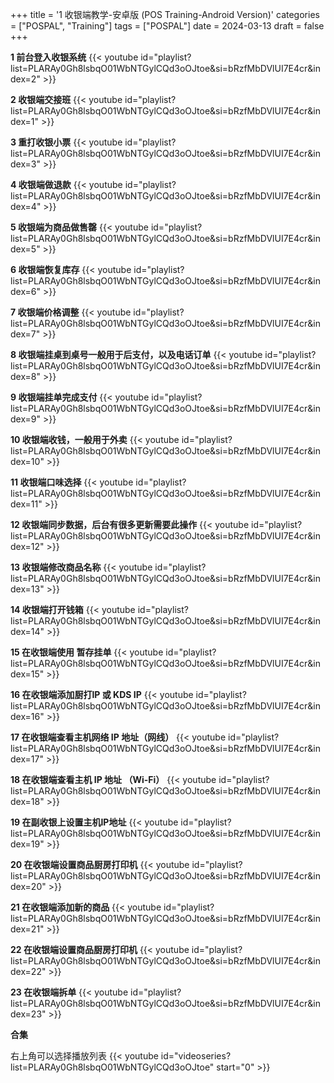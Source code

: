 +++
title = '1 收银端教学-安卓版 (POS Training-Android Version)'
categories = ["POSPAL", "Training"]
tags = ["POSPAL"]
date = 2024-03-13
draft = false
+++

**1 前台登入收银系统**
{{< youtube id="playlist?list=PLARAy0Gh8lsbqO01WbNTGylCQd3oOJtoe&si=bRzfMbDVlUI7E4cr&index=2" >}}

**2 收银端交接班**
{{< youtube id="playlist?list=PLARAy0Gh8lsbqO01WbNTGylCQd3oOJtoe&si=bRzfMbDVlUI7E4cr&index=1" >}}

**3 重打收银小票**
{{< youtube id="playlist?list=PLARAy0Gh8lsbqO01WbNTGylCQd3oOJtoe&si=bRzfMbDVlUI7E4cr&index=3" >}}

**4 收银端做退款**
{{< youtube id="playlist?list=PLARAy0Gh8lsbqO01WbNTGylCQd3oOJtoe&si=bRzfMbDVlUI7E4cr&index=4" >}}

**5 收银端为商品做售罄**
{{< youtube id="playlist?list=PLARAy0Gh8lsbqO01WbNTGylCQd3oOJtoe&si=bRzfMbDVlUI7E4cr&index=5" >}}

**6 收银端恢复库存**
{{< youtube id="playlist?list=PLARAy0Gh8lsbqO01WbNTGylCQd3oOJtoe&si=bRzfMbDVlUI7E4cr&index=6" >}}

**7 收银端价格调整**
{{< youtube id="playlist?list=PLARAy0Gh8lsbqO01WbNTGylCQd3oOJtoe&si=bRzfMbDVlUI7E4cr&index=7" >}}

**8 收银端挂桌到桌号一般用于后支付，以及电话订单**
{{< youtube id="playlist?list=PLARAy0Gh8lsbqO01WbNTGylCQd3oOJtoe&si=bRzfMbDVlUI7E4cr&index=8" >}}

**9 收银端挂单完成支付**
{{< youtube id="playlist?list=PLARAy0Gh8lsbqO01WbNTGylCQd3oOJtoe&si=bRzfMbDVlUI7E4cr&index=9" >}}

**10 收银端收钱，一般用于外卖**
{{< youtube id="playlist?list=PLARAy0Gh8lsbqO01WbNTGylCQd3oOJtoe&si=bRzfMbDVlUI7E4cr&index=10" >}}

**11 收银端口味选择**
{{< youtube id="playlist?list=PLARAy0Gh8lsbqO01WbNTGylCQd3oOJtoe&si=bRzfMbDVlUI7E4cr&index=11" >}}

**12 收银端同步数据，后台有很多更新需要此操作**
{{< youtube id="playlist?list=PLARAy0Gh8lsbqO01WbNTGylCQd3oOJtoe&si=bRzfMbDVlUI7E4cr&index=12" >}}

**13 收银端修改商品名称**
{{< youtube id="playlist?list=PLARAy0Gh8lsbqO01WbNTGylCQd3oOJtoe&si=bRzfMbDVlUI7E4cr&index=13" >}}

**14 收银端打开钱箱**
{{< youtube id="playlist?list=PLARAy0Gh8lsbqO01WbNTGylCQd3oOJtoe&si=bRzfMbDVlUI7E4cr&index=14" >}}

**15 在收银端使用 暂存挂单**
{{< youtube id="playlist?list=PLARAy0Gh8lsbqO01WbNTGylCQd3oOJtoe&si=bRzfMbDVlUI7E4cr&index=15" >}}

**16 在收银端添加厨打IP 或 KDS IP**
{{< youtube id="playlist?list=PLARAy0Gh8lsbqO01WbNTGylCQd3oOJtoe&si=bRzfMbDVlUI7E4cr&index=16" >}}

**17 在收银端查看主机网络 IP 地址（网线）**
{{< youtube id="playlist?list=PLARAy0Gh8lsbqO01WbNTGylCQd3oOJtoe&si=bRzfMbDVlUI7E4cr&index=17" >}}

**18 在收银端查看主机 IP 地址 （Wi-Fi）**
{{< youtube id="playlist?list=PLARAy0Gh8lsbqO01WbNTGylCQd3oOJtoe&si=bRzfMbDVlUI7E4cr&index=18" >}}

**19 在副收银上设置主机IP地址**
{{< youtube id="playlist?list=PLARAy0Gh8lsbqO01WbNTGylCQd3oOJtoe&si=bRzfMbDVlUI7E4cr&index=19" >}}

**20 在收银端设置商品厨房打印机**
{{< youtube id="playlist?list=PLARAy0Gh8lsbqO01WbNTGylCQd3oOJtoe&si=bRzfMbDVlUI7E4cr&index=20" >}}

**21 在收银端添加新的商品**
{{< youtube id="playlist?list=PLARAy0Gh8lsbqO01WbNTGylCQd3oOJtoe&si=bRzfMbDVlUI7E4cr&index=21" >}}

**22 在收银端设置商品厨房打印机**
{{< youtube id="playlist?list=PLARAy0Gh8lsbqO01WbNTGylCQd3oOJtoe&si=bRzfMbDVlUI7E4cr&index=22" >}}

**23 在收银端拆单**
{{< youtube id="playlist?list=PLARAy0Gh8lsbqO01WbNTGylCQd3oOJtoe&si=bRzfMbDVlUI7E4cr&index=23" >}}

**合集**

右上角可以选择播放列表
{{< youtube id="videoseries?list=PLARAy0Gh8lsbqO01WbNTGylCQd3oOJtoe"  start="0" >}}
